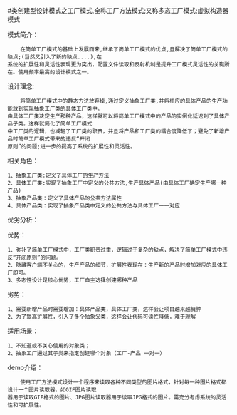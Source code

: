 #类创建型设计模式之工厂模式,全称工厂方法模式;又称多态工厂模式;虚拟构造器模式

模式简介：

        在简单工厂模式的基础上发展而来,继承了简单工厂模式的优点,且解决了简单工厂模式的缺点;(当然又引入了新的缺点....),在
    系统的扩展性和灵活性表现更为突出，配置文件读取和反射机制是提升工厂模式灵活性的关键所在。使用频率最高的设计模式之一。

设计理念:

        将简单工厂模式中的静态方法放弃掉,通过定义抽象工厂类,并将相应的具体产品的生产功能放到实现抽象工厂类的具体工厂类中。
    由具体工厂类决定生产那种产品，这样就可以将简单工厂模式中的产品的实例化延迟到了具体产品子类。这样就简化了简单工厂模式
    中工厂类的逻辑，也减轻了工厂类的职责，并且将产品和工厂类的耦合度降低了；避免了新增产品时简单工厂模式带来的违反“开闭
    原则”的问题;进一步的提高了系统的扩展性和灵活性。

相关角色：

    1、抽象工厂类:定义了具体工厂的生产方法
    2、具体工厂类:实现了抽象工厂中定义的公共方法,生产具体产品(由具体工厂确定生产哪一种产品)
    3、抽象产品类：定义了具体产品的公共方法属性
    4、具体产品类：实现了抽象产品类中定义的公共方法与具体工厂一一对应

优劣分析：

优势：

    1、弥补了简单工厂模式中，工厂类职责过重，逻辑过于复杂的缺点，解决了简单工厂模式中违反“开闭原则”的问题。
    2、隐藏客户端不关心的，生产产品的细节，扩展性表现在：生产新的产品时增加对应的具体工厂即可。
    3、多态性设计是核心优势，工厂自主选择创建哪种产品
    
劣势：

    1、需要新增产品时需要增加：具体产品类，具体工厂类，这样会让项目越来越臃肿
    2、为了提高扩展性，引入了多个抽象父类，这样会让代码可读性降低，难于理解
    
适用场景：

    1、不知道或不关心使用的对象类；
    2、抽象工厂通过其子类来指定创建哪个对象（工厂-产品 一对一）

demo介绍：

        使用工厂方法模式设计一个程序来读取各种不同类型的图片格式，针对每一种图片格式都设计一个图片读取器，如GIF图片读取
    器用于读取GIF格式的图片、JPG图片读取器用于读取JPG格式的图片。需充分考虑系统的灵活性和可扩展性。